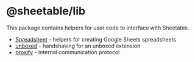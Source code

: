 # @sheetable/lib
This package contains helpers for user code to interface with Sheetable.

* [Spreadsheet](https://github.com/rhashimoto/sheetable-lib/wiki/Spreadsheet) - helpers for creating Google Sheets spreadsheets
* [unboxed](https://github.com/rhashimoto/sheetable-lib/wiki/unboxed) - handshaking for an unboxed extension
* [proxify](https://github.com/rhashimoto/sheetable-lib/wiki/proxify) - internal communication protocol
